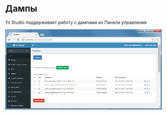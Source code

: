 Дампы
===================

Yii Studio поддерживает работу с дампами из Панели управления

![Работа с дампами в Yii Studio](images/tech-db-dumps.png)
